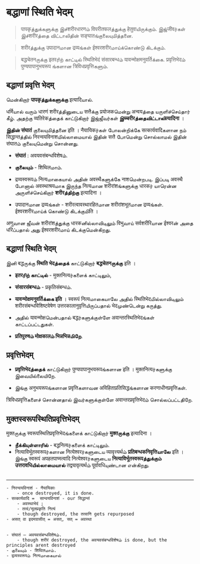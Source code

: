 
# बद्धाणां स्थिति भेदम् 

> पापकृத்துக்களுக்கு இச்शरीरधारणம் विपरीतफलத்துக்கு हेतुवाயிருக்கும். 
> இஜ்जीवர்கள் இச்शरीरத்தை விட்டாலிதின் सङ्घातங்குலையுமித்தனை. 

> शरीरத்துக்கு उपादानமான द्रव्यங்கள் ईश्वरशरीरமாய்க்கொண்டு கிடக்கும். 

> बद्धचेतनருக்கு इतरரிற் காட்டில் स्थितिभेदं संसारबन्धம் यावन्मोक्षमनुवर्तिக்கை. 
> प्रवृत्तिभेदம் पुण्यपापानुभयरूप ங்களான त्रिविधप्रवृत्तिகளும். 



## बद्धाणां प्रवृत्ति भेदम् 

மென்கிறார் __पापकृத்துக்களுக்கு__ इत्यादिயால். 

धर्मिயால் வரும் धारणं शरीरத்தினுடைய सत्तैக்கு प्रयोजकமென்று अन्वयத்தை யருளிச்செய்தார் கீழ். 
அதற்கு व्यतिरेकத்தைக் காட்டுகிறார் இஜ்ஜீவர்கள் __இच्चरीरத்தைவிட்டாலிत्यादिना__ । 

__இதின் संघातं__ குலையுமித்தனை इति । नैयायिकர்கள் போலன்றிக்கே सत्कार्यवादिகளான நம் सिद्धान्तத்தில் निरन्वयविनाशமில்லாமையால் இதின் सत्तै போமென்று சொல்லாமல் இதின் संघातம் குலையுமென்று சொன்னது. 

- __संघातं__ : अवयवसंबन्धविशेषம். 
- __குலையும்__ - शिथिलமாம். 
- द्रव्यस्वरूपம் नित्यமாகையால் அதின் अवस्थैகளுக்கே नाशமென்றபடி. இப்படி अवस्थै போனால் अवस्थाश्रयமாக இருந்த नित्यமான शरीरांशங்களுக்கு धारकர் யாரென்ன அருளிச்செய்கிறார் __शरीरத்திற்கு__ इत्यादिना । 

- उपादानமான द्रव्यங்கள் - शरीरत्वावस्थारहितமான शरीरांशभूतமான द्रव्यங்கள். 
ईश्वरशरीरமாய்க் கொண்டு கிடக்குமிति । 

अणुவான ஜீவன் शरीरांशத்துக்கு धारकனில்லாவிடிலும் विभुவாய் सर्वशरीरिயான ईश्वरன் அதை धरिப்பதால் அது ईश्वरशरीरமாய் கிடக்குமென்கிறது. 

## बद्धाणां स्थिति भेदम् 

இனி बद्धருக்கு __स्थिति भेदத்தைக்__ காட்டுகிறார் __बद्धचेतनருக்கு__ इति । 
- __इतरரிற் காட்டில்__ - मुक्तनित्यர்களைக் காட்டிலும், 
- __संसारसंबन्धம்__ - प्रकृतिसंबन्धம். 
- __यावन्मोक्षमनुवर्तिக்கை इति__ । स्वरूपं नित्यமாகையாலே அதில் स्थितिभेदமில்லாவிடிலும் शरीरसंबन्धविशिष्टवेषेण उत्तरकालानुवृत्तिயிருப்பதால் भेदமுண்டென்று கருத்து. 
- அதில் यावन्मोक्षமென்பதால் बद्धர்களுக்குள்ளே अवान्तरस्थितिभेदங்கள் காட்டப்பட்டதுகள். 

- __प्रतिपुरुषம் मोक्षकालம் भिन्नभिन्नமிறே__. 

## प्रवृत्तिभेदम्  
- __प्रवृत्तिभेदத்தைக்__ காட்டுகிறார் पुण्यपापानुभयरूपங்களான इति । 
मुक्तनित्यர்களுக்கு இவையில்லையிறே. 

- இங்கு अनुभयरूपங்களான प्रवृत्तिகளாவன अविहिताप्रतिसिद्धங்களான करणाधीनप्रवृत्तिகள். 

त्रिविधप्रवृत्तिகளைச் சொன்னதால் இவர்களுக்குள்ளே अवान्तरप्रवृत्तिभेदம் சொல்லப்பட்டதிறே. 

## मुक्तस्वरूपस्थितिप्रवृत्तिभेदम् 
मुक्तருக்கு स्वरूपस्थितिप्रवृत्तिभेदங்களைக் காட்டுகிறார் __मुक्तருக்கு__ इत्यादिना । 
- __நீக்கியுள்ளாரில்__ - बद्धनित्यர்களைக் காட்டிலும். 
- नित्याविर्भूतस्वरूपர்களான नित्येश्वरர்களுடைய व्यावृत्त्यर्थம் __प्रतिबन्धकनिवृत्तिயாலே__ इति । இங்கு स्वरूपं अपहतपाप्मत्वादि नित्येश्वरர்களுடைய __नित्याविर्भूतस्वरूपத்துக்கும் उत्तरावधिயில்லாமையால்__ तद्व्यावृत्यर्थம் पूर्वावधिயுண்டான என்கிறது.


##

----------
```
- निरन्वयविनाशं - नैयायिकाः
    - once destroyed, it is done.
- सत्कार्यवादि =  सान्वयविनाशं - our सिद्धान्तं
    - अवस्थाभेदं ; 
    - तत्वं/मूलप्रकृति नित्यं
    - though destroyed, the तत्वानि gets repurposed
- असत् वा इदमग्रासीत् = असत्, सत् = अवस्था


- संघातं – अवयवसंबन्धविशेषம். 
    - though शरीरं destroyed, the अवयवसंबन्धविशेषம் is done, but the principles arent destroyed
- குலையும் - शिथिलமாம். 
- द्रव्यस्वरूपம் नित्यமாகையால்

```
